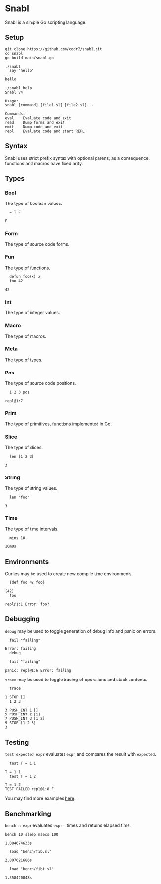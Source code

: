 # Snabl
Snabl is a simple Go scripting language.

## Setup

```
git clone https://github.com/codr7/snabl.git
cd snabl
go build main/snabl.go
```
```
./snabl
  say "hello"

hello
```
```
./snabl help
Snabl v4

Usage:
snabl [command] [file1.sl] [file2.sl]...

Commands:
eval	Evaluate code and exit
read	Dump forms and exit
emit	Dump code and exit
repl	Evaluate code and start REPL
```

## Syntax
Snabl uses strict prefix syntax with optional parens; as a consequence, functions and macros have fixed arity.

## Types

### Bool
The type of boolean values.

```
  = T F

F
```

### Form
The type of source code forms.

### Fun
The type of functions.

```
  defun foo(x) x
  foo 42

42
```

### Int
The type of integer values.

### Macro
The type of macros.

### Meta
The type of types.

### Pos
The type of source code positions.

```
  1 2 3 pos
  
repl@1:7
```

### Prim
The type of primitives, functions implemented in Go.

### Slice
The type of slices.

```
  len [1 2 3]

3
```

### String
The type of string values.

```
  len "foo"

3
```

### Time
The type of time intervals.

```
  mins 10
  
10m0s
```

## Environments
Curlies may be used to create new compile time environments.

```
  {def foo 42 foo}

[42]
  foo

repl@1:1 Error: foo?
```

## Debugging
`debug` may be used to toggle generation of debug info and panic on errors.

```
  fail "failing"
  
Error: failing
  debug
  
  fail "failing"
  
panic: repl@1:6 Error: failing
```

`trace` may be used to toggle tracing of operations and stack contents.

```
  trace
  
1 STOP []
  1 2 3
  
3 PUSH_INT 1 []
5 PUSH_INT 2 [1]
7 PUSH_INT 3 [1 2]
9 STOP [1 2 3]
3
```

## Testing
`test expected expr` evaluates `expr` and compares the result with `expected`.

```
  test T = 1 1
  
T = 1 1
  test T = 1 2
  
T = 1 2
TEST FAILED repl@1:8 F
```

You may find more examples [here](https://github.com/codr7/snabl/blob/main/test/all.sl).

## Benchmarking
`bench n expr` evaluates `expr` `n` times and returns elapsed time.

```
bench 10 sleep msecs 100
  
1.004674633s
```

```
  load "bench/fib.sl"

2.807621686s
```
```
  load "bench/fibt.sl"

1.358420848s
```